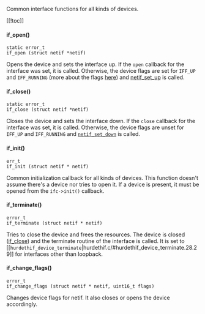 Common interface functions for all kinds of devices.

[[!toc]]

#### if_open() #####
    static error_t
    if_open (struct netif *netif)

Opens the device and sets the interface up. If the `open` callback for the interface was set, it is called. Otherwise, the device flags are set for `IFF_UP` and `IFF_RUNNING` (more about the flags [here](http://man7.org/linux/man-pages/man7/netdevice.7.html)) and [netif_set_up](https://www.nongnu.org/lwip/2_1_x/group__netif.html#gaf19693be401a265a52d2a56c65753121) is called.

#### if_close() #####
    static error_t
    if_close (struct netif *netif)

Closes the device and sets the interface down. If the `close` callback for the interface was set, it is called. Otherwise, the device flags are unset for `IFF_UP` and `IFF_RUNNING` and [`netif_set_down`](https://www.nongnu.org/lwip/2_1_x/group__netif.html#ga641d07ed8c31fe5306bc01605a6790cf) is called.

#### if_init() #####
    err_t
    if_init (struct netif * netif)

Common initialization callback for all kinds of devices. 
This function doesn't assume there's a device nor tries to open it.
If a device is present, it must be opened from the `ifc->init()` callback.

#### if_terminate() #####
    error_t
    if_terminate (struct netif * netif)

Tries to close the device and frees the resources. The device is closed ([if_close](.)) and the terminate routine of the interface is called. It is set to [[`hurdethif_device_terminate`|hurdethif.c/#hurdethif_device_terminate.28.29]] for interfaces other than loopback.

#### if_change_flags() #####
    error_t
    if_change_flags (struct netif * netif, uint16_t flags)

Changes device flags for netif. It also closes or opens the device accordingly.
